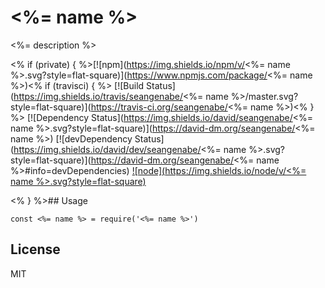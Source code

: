 # <%= name %>

<%= description %>

<% if (private) { %>[![npm](https://img.shields.io/npm/v/<%= name %>.svg?style=flat-square)](https://www.npmjs.com/package/<%= name %>)<% if (travisci) {
%> [![Build Status](https://img.shields.io/travis/seangenabe/<%= name %>/master.svg?style=flat-square)](https://travis-ci.org/seangenabe/<%= name %>)<% } %>
[![Dependency Status](https://img.shields.io/david/seangenabe/<%= name %>.svg?style=flat-square)](https://david-dm.org/seangenabe/<%= name %>)
[![devDependency Status](https://img.shields.io/david/dev/seangenabe/<%= name %>.svg?style=flat-square)](https://david-dm.org/seangenabe/<%= name %>#info=devDependencies)
[![node](https://img.shields.io/node/v/<%= name %>.svg?style=flat-square)](https://nodejs.org/en/download/)

<% } %>## Usage

```
const <%= name %> = require('<%= name %>')
```

## License

MIT
